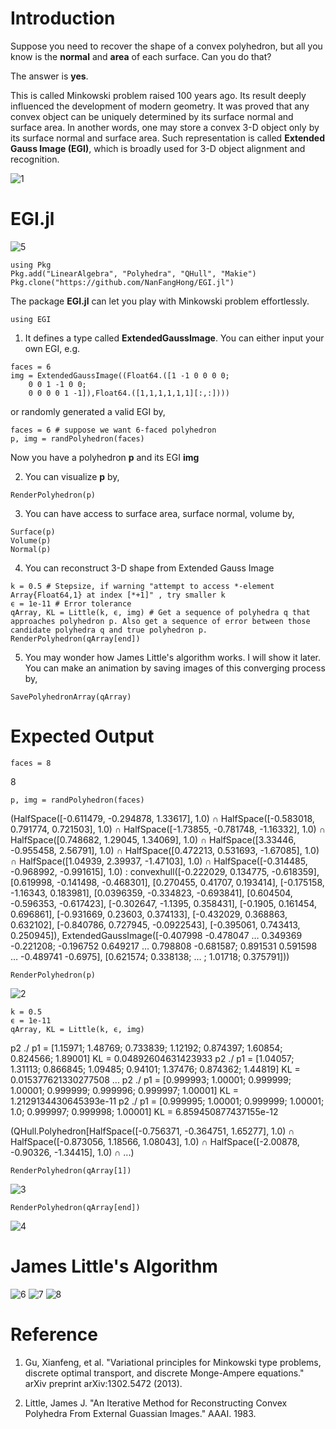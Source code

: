 # Introduction

Suppose you need to recover the shape of a convex polyhedron, but all you know is the **normal** and **area** of each surface. Can you do that?

The answer is **yes**.

This is called Minkowski problem raised 100 years ago. Its result deeply influenced the development of modern geometry. It was proved that any convex object can be uniquely determined by its surface normal and surface area. In another words, one may store a convex 3-D object only by its surface normal and surface area. Such representation is called **Extended Gauss Image (EGI)**, which is broadly used for 3-D object alignment and recognition.

![1](https://github.com/NanFangHong/EGI.jl/blob/master/assets/Picture1.png)

# EGI.jl

![5](https://github.com/NanFangHong/EGI.jl/blob/master/assets/Animation.gif)

```
using Pkg
Pkg.add("LinearAlgebra", "Polyhedra", "QHull", "Makie")
Pkg.clone("https://github.com/NanFangHong/EGI.jl")
```


The package **EGI.jl** can let you play with Minkowski problem effortlessly. 

```
using EGI
```

1. It defines a type called **ExtendedGaussImage**. You can either input your own EGI, e.g. 

```
faces = 6
img = ExtendedGaussImage((Float64.([1 -1 0 0 0 0;
    0 0 1 -1 0 0;
    0 0 0 0 1 -1]),Float64.([1,1,1,1,1,1][:,:])))
```

or randomly generated a valid EGI by,  

```
faces = 6 # suppose we want 6-faced polyhedron 
p, img = randPolyhedron(faces)
```
Now you have a polyhedron **p** and its EGI **img**


2. You can visualize **p** by, 

```
RenderPolyhedron(p)
```


3. You can have access to surface area, surface normal, volume by, 

```
Surface(p)
Volume(p)
Normal(p)
```

4. You can reconstruct 3-D shape from Extended Gauss Image 

```
k = 0.5 # Stepsize, if warning "attempt to access *-element Array{Float64,1} at index [*+1]" , try smaller k
ϵ = 1e-11 # Error tolerance 
qArray, KL = Little(k, ϵ, img) # Get a sequence of polyhedra q that approaches polyhedron p. Also get a sequence of error between those candidate polyhedra q and true polyhedron p. 
RenderPolyhedron(qArray[end]) 
```

5. You may wonder how James Little's algorithm works. I will show it later. You can make an animation by saving images of this converging process by, 

```
SavePolyhedronArray(qArray)
```

# Expected Output

```
faces = 8
```
8

```
p, img = randPolyhedron(faces)
```

(HalfSpace([-0.611479, -0.294878, 1.33617], 1.0) ∩ HalfSpace([-0.583018, 0.791774, 0.721503], 1.0) ∩ HalfSpace([-1.73855, -0.781748, -1.16332], 1.0) ∩ HalfSpace([0.748682, 1.29045, 1.34069], 1.0) ∩ HalfSpace([3.33446, -0.955458, 2.56791], 1.0) ∩ HalfSpace([0.472213, 0.531693, -1.67085], 1.0) ∩ HalfSpace([1.04939, 2.39937, -1.47103], 1.0) ∩ HalfSpace([-0.314485, -0.968992, -0.991615], 1.0) : convexhull([-0.222029, 0.134775, -0.618359], [0.619998, -0.141498, -0.468301], [0.270455, 0.41707, 0.193414], [-0.175158, -1.16343, 0.183981], [0.0396359, -0.334823, -0.693841], [0.604504, -0.596353, -0.617423], [-0.302647, -1.1395, 0.358431], [-0.1905, 0.161454, 0.696861], [-0.931669, 0.23603, 0.374133], [-0.432029, 0.368863, 0.632102], [-0.840786, 0.727945, -0.0922543], [-0.395061, 0.743413, 0.250945]), ExtendedGaussImage([-0.407998 -0.478047 … 0.349369 -0.221208; -0.196752 0.649217 … 0.798808 -0.681587; 0.891531 0.591598 … -0.489741 -0.6975], [0.621574; 0.338138; … ; 1.01718; 0.375791]))

```
RenderPolyhedron(p)
```
![2](https://github.com/NanFangHong/EGI.jl/blob/master/assets/GroundTruth.png)

```
k = 0.5 
ϵ = 1e-11
qArray, KL = Little(k, ϵ, img)
```

p2 ./ p1 = [1.15971; 1.48769; 0.733839; 1.12192; 0.874397; 1.60854; 0.824566; 1.89001]
KL = 0.04892604631423933
p2 ./ p1 = [1.04057; 1.31113; 0.866845; 1.09485; 0.94101; 1.37476; 0.874362; 1.44819]
KL = 0.015377621330277508
... 
p2 ./ p1 = [0.999993; 1.00001; 0.999999; 1.00001; 0.999999; 0.999996; 0.999997; 1.00001]
KL = 1.2129134430645393e-11
p2 ./ p1 = [0.999995; 1.00001; 0.999999; 1.00001; 1.0; 0.999997; 0.999998; 1.00001]
KL = 6.859450877437155e-12

(QHull.Polyhedron[HalfSpace([-0.756371, -0.364751, 1.65277], 1.0) ∩ HalfSpace([-0.873056, 1.18566, 1.08043], 1.0) ∩ HalfSpace([-2.00878, -0.90326, -1.34415], 1.0) ∩ ...)

```
RenderPolyhedron(qArray[1])
```
![3](https://github.com/NanFangHong/EGI.jl/blob/master/assets/Initial.png)

```
RenderPolyhedron(qArray[end])
```
![4](https://github.com/NanFangHong/EGI.jl/blob/master/assets/End.png)

# James Little's Algorithm 

![6](https://github.com/NanFangHong/EGI.jl/blob/master/assets/Little1.png)
![7](https://github.com/NanFangHong/EGI.jl/blob/master/assets/Little2.png)
![8](https://github.com/NanFangHong/EGI.jl/blob/master/assets/Little3.png)



# Reference

1. Gu, Xianfeng, et al. "Variational principles for Minkowski type problems, discrete optimal transport, and discrete Monge-Ampere equations." arXiv preprint arXiv:1302.5472 (2013).

2. Little, James J. "An Iterative Method for Reconstructing Convex Polyhedra From External Guassian Images." AAAI. 1983.
